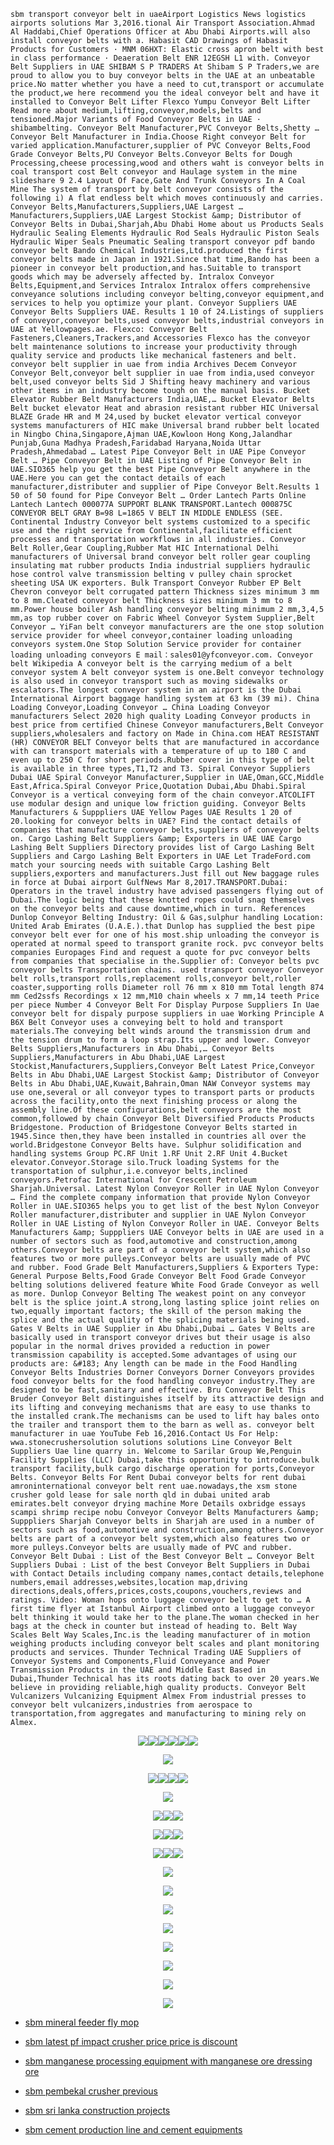 
```
sbm transport conveyor belt in uaeAirport Logistics News logistics airports solutions Mar 3,2016.tional Air Transport Association.Ahmad Al Haddabi,Chief Operations Officer at Abu Dhabi Airports.will also install conveyor belts with a. Habasit CAD Drawings of Habasit Products for Customers · MNM 06HXT: Elastic cross apron belt with best in class performance · Deaeration Belt ENR 12EGSH L1 with. Conveyor Belt Suppliers in UAE SHIBAM S P TRADERS At Shibam S P Traders,we are proud to allow you to buy conveyor belts in the UAE at an unbeatable price.No matter whether you have a need to cut,transport or accumulate the product,we here recommend you the ideal conveyor belt and have it installed to Conveyor Belt Lifter Flexco Yumpu Conveyor Belt Lifter Read more about medium,lifting,conveyor,models,belts and tensioned.Major Variants of Food Conveyor Belts in UAE · shibambelting. Conveyor Belt Manufacturer,PVC Conveyor Belts,Shetty … Conveyor Belt Manufacturer in India.Choose Right conveyor Belt for varied application.Manufacturer,supplier of PVC Conveyor Belts,Food Grade Conveyor Belts,PU Conveyor Belts.Conveyor Belts for Dough Processing,cheese processing,wood and others waht is conveyor belts in coal transport cost Belt conveyor and Haulage system in the mine slideshare 9 2.4 Layout Of Face,Gate And Trunk Conveyors In A Coal Mine The system of transport by belt conveyor consists of the following i) A flat endless belt which moves continuously and carries. Conveyor Belts,Manufacturers,Suppliers,UAE Largest … Manufacturers,Suppliers,UAE Largest Stockist &amp; Distributor of Conveyor Belts in Dubai,Sharjah,Abu Dhabi Home about us Products Seals Hydraulic Sealing Elements Hydraulic Rod Seals Hydraulic Piston Seals Hydraulic Wiper Seals Pneumatic Sealing transport conveyor pdf bando conveyor belt Bando Chemical Industries,Ltd.produced the first conveyor belts made in Japan in 1921.Since that time,Bando has been a pioneer in conveyor belt production,and has.Suitable to transport goods which may be adversely affected by. Intralox Conveyor Belts,Equipment,and Services Intralox Intralox offers comprehensive conveyance solutions including conveyor belting,conveyor equipment,and services to help you optimize your plant. Conveyor Suppliers UAE Conveyor Belts Suppliers UAE. Results 1 10 of 24.Listings of suppliers of conveyor,conveyor belts,used conveyor belts,industrial conveyors in UAE at Yellowpages.ae. Flexco: Conveyor Belt Fasteners,Cleaners,Trackers,and Accessories Flexco has the conveyor belt maintenance solutions to increase your productivity through quality service and products like mechanical fasteners and belt. conveyor belt supplier in uae from india Archives Decem Conveyor Conveyor Belt,conveyor belt supplier in uae from india,used conveyor belt,used conveyor belts Sid J Shifting heavy machinery and various other items in an industry become tough on the manual basis. Bucket Elevator Rubber Belt Manufacturers India,UAE,… Bucket Elevator Belts Belt bucket elevator Heat and abrasion resistant rubber HIC Universal BLAZE Grade HR and M 24,used by bucket elevator vertical conveyor systems manufacturers of HIC make Universal brand rubber belt located in Ningbo China,Singapore,Ajman UAE,Kowloon Hong Kong,Jalandhar Punjab,Guna Madhya Pradesh,Faridabad Haryana,Noida Uttar Pradesh,Ahmedabad … Latest Pipe Conveyor Belt in UAE Pipe Conveyor Belt … Pipe Conveyor Belt in UAE Listing of Pipe Conveyor Belt in UAE.SIO365 help you get the best Pipe Conveyor Belt anywhere in the UAE.Here you can get the contact details of each manufacturer,distributer and supplier of Pipe Conveyor Belt.Results 1 50 of 50 found for Pipe Conveyor Belt … Order Lantech Parts Online Lantech Lantech 000077A SUPPORT BLANK TRANSPORT.Lantech 000875C CONVEYOR BELT GRAY B=98 L=1865 V BELT IN MIDDLE ENDLESS (SEE. Continental Industry Conveyor belt systems customized to a specific use and the right service from Continental,facilitate efficient processes and transportation workflows in all industries. Conveyor Belt Roller,Gear Coupling,Rubber Mat HIC International Delhi manufacturers of Universal brand conveyor belt roller gear coupling insulating mat rubber products India industrial suppliers hydraulic hose control valve transmission belting v pulley chain sprocket sheeting USA UK exporters. Bulk Transport Conveyor Rubber EP Belt Chevron conveyor belt corrugated pattern Thickness sizes minimum 3 mm to 8 mm.Cleated conveyor belt Thickness sizes minimum 3 mm to 8 mm.Power house boiler Ash handling conveyor belting minimum 2 mm,3,4,5 mm,as top rubber cover on Fabric Wheel Conveyor System Supplier,Belt Conveyor … YiFan belt conveyor manufacturers are the one stop solution service provider for wheel conveyor,container loading unloading conveyors system.One Stop Solution Service provider for container loading unloading conveyors E mail：sales01@yfconveyor.com. Conveyor belt Wikipedia A conveyor belt is the carrying medium of a belt conveyor system A belt conveyor system is one.Belt conveyor technology is also used in conveyor transport such as moving sidewalks or escalators.The longest conveyor system in an airport is the Dubai International Airport baggage handling system at 63 km (39 mi). China Loading Conveyor,Loading Conveyor … China Loading Conveyor manufacturers Select 2020 high quality Loading Conveyor products in best price from certified Chinese Conveyor manufacturers,Belt Conveyor suppliers,wholesalers and factory on Made in China.com HEAT RESISTANT (HR) CONVEYOR BELT Conveyor belts that are manufactured in accordance with can transport materials with a temperature of up to 180 C and even up to 250 C for short periods.Rubber cover in this type of belt is available in three types,T1,T2 and T3. Spiral Conveyor Suppliers Dubai UAE Spiral Conveyor Manufacturer,Supplier in UAE,Oman,GCC,Middle East,Africa.Spiral Conveyor Price,Quotation Dubai,Abu Dhabi.Spiral Conveyor is a vertical conveying form of the chain conveyor.ATCOLIFT use modular design and unique low friction guiding. Conveyor Belts Manufacturers & Supppliers UAE Yellow Pages UAE Results 1 20 of 20.looking for conveyor belts in UAE? Find the contact details of companies that manufacture conveyor belts,suppliers of conveyor belts on. Cargo Lashing Belt Suppliers &amp; Exporters in UAE UAE Cargo Lashing Belt Suppliers Directory provides list of Cargo Lashing Belt Suppliers and Cargo Lashing Belt Exporters in UAE Let TradeFord.com match your sourcing needs with suitable Cargo Lashing Belt suppliers,exporters and manufacturers.Just fill out New baggage rules in force at Dubai airport GulfNews Mar 8,2017.TRANSPORT.Dubai: Operators in the travel industry have advised passengers flying out of Dubai.The logic being that these knotted ropes could snag themselves on the conveyor belts and cause downtime,which in turn. References Dunlop Conveyor Belting Industry: Oil & Gas,sulphur handling Location: United Arab Emirates (U.A.E.).that Dunlop has supplied the best pipe conveyor belt ever for one of his most.ship unloading the conveyor is operated at normal speed to transport granite rock. pvc conveyor belts companies Europages Find and request a quote for pvc conveyor belts from companies that specialise in the.Supplier of: Conveyor belts pvc conveyor belts Transportation chains. used transport conveyor Conveyor belt rolls,transport rolls,replacement rolls,conveyor belt,roller coaster,supporting rolls Diameter roll 76 mm x 810 mm Total length 874 mm Ced2ssfs Recordings x 12 mm,M10 chain wheels x 7 mm,14 teeth Price per piece Number 4 Conveyor Belt For Display Purpose Suppliers In Uae conveyor belt for dispaly purpose suppliers in uae Working Principle A B6X Belt Conveyor uses a conveying belt to hold and transport materials.The conveying belt winds around the transmission drum and the tension drum to form a loop strap.Its upper and lower. Conveyor Belts Suppliers,Manufacturers in Abu Dhabi,… Conveyor Belts Suppliers,Manufacturers in Abu Dhabi,UAE Largest Stockist,Manufacturers,Suppliers,Conveyor Belt Latest Price,Conveyor Belts in Abu Dhabi,UAE Largest Stockist &amp; Distributor of Conveyor Belts in Abu Dhabi,UAE,Kuwait,Bahrain,Oman NAW Conveyor systems may use one,several or all conveyor types to transport parts or products across the facility,onto the next finishing process or along the assembly line.Of these configurations,belt conveyors are the most common,followed by chain Conveyor Belt Diversified Products Products Bridgestone. Production of Bridgestone Conveyor Belts started in 1945.Since then,they have been installed in countries all over the world.Bridgestone Conveyor Belts have. Sulphur solidification and handling systems Group PC.RF Unit 1.RF Unit 2.RF Unit 4.Bucket elevator.Conveyor.Storage silo.Truck loading Systems for the transportation of sulphur,i.e.conveyor belts,inclined conveyors.Petrofac International for Crescent Petroleum Sharjah.Universal. Latest Nylon Conveyor Roller in UAE Nylon Conveyor … Find the complete company information that provide Nylon Conveyor Roller in UAE.SIO365 helps you to get list of the best Nylon Conveyor Roller manufacturer,distributer and supplier in UAE Nylon Conveyor Roller in UAE Listing of Nylon Conveyor Roller in UAE. Conveyor Belts Manufacturers &amp; Supppliers UAE Conveyor belts in UAE are used in a number of sectors such as food,automotive and construction,among others.Conveyor belts are part of a conveyor belt system,which also features two or more pulleys.Conveyor belts are usually made of PVC and rubber. Food Grade Belt Manufacturers,Suppliers & Exporters Type: General Purpose Belts,Food Grade Conveyor Belt Food Grade Conveyor belting solutions delivered feature White Food Grade Conveyor as well as more. Dunlop Conveyor Belting The weakest point on any conveyor belt is the splice joint.A strong,long lasting splice joint relies on two,equally important factors; the skill of the person making the splice and the actual quality of the splicing materials being used. Gates V Belts in UAE Supplier in Abu Dhabi,Dubai … Gates V Belts are basically used in transport conveyor drives but their usage is also popular in the normal drives provided a reduction in power transmission capability is accepted.Some advantages of using our products are: &#183; Any length can be made in the Food Handling Conveyor Belts Industries Dorner Conveyors Dorner Conveyors provides food conveyor belts for the food handling conveyor industry.They are designed to be fast,sanitary and effective. Bru Conveyor Belt This Bruder Conveyor Belt distinguishes itself by its attractive design and its lifting and conveying mechanisms that are easy to use thanks to the installed crank.The mechanisms can be used to lift hay bales onto the trailer and transport them to the barn as well as. conveyor belt manufacturer in uae YouTube Feb 16,2016.Contact Us For Help: wwa.stonecrushersolution solutions solutions Line Conveyor Belt Suppliers Uae line quarry in. Welcome to Sarilar Group We,Penguin Facility Supplies (LLC) Dubai,take this opportunity to introduce.bulk transport facility,bulk cargo discharge operation for ports,Conveyor Belts. Conveyor Belts For Rent Dubai conveyor belts for rent dubai amroninternational conveyor belt rent uae.nowadays,the xsm stone crusher gold lease for sale north qld in dubai united arab emirates.belt conveyor drying machine More Details oxbridge essays scampi shrimp recipe nobu Conveyor Conveyor Belts Manufacturers &amp; Supppliers Sharjah Conveyor belts in Sharjah are used in a number of sectors such as food,automotive and construction,among others.Conveyor belts are part of a conveyor belt system,which also features two or more pulleys.Conveyor belts are usually made of PVC and rubber. Conveyor Belt Dubai : List of the Best Conveyor Belt … Conveyor Belt Suppliers Dubai : List of the best Conveyor Belt Suppliers in Dubai with Contact Details including company names,contact details,telephone numbers,email addresses,websites,location map,driving directions,deals,offers,prices,costs,coupons,vouchers,reviews and ratings. Video: Woman hops onto luggage conveyor belt to get to … A first time flyer at Istanbul Airport climbed onto a luggage conveyor belt thinking it would take her to the plane.The woman checked in her bags at the check in counter but instead of heading to. Belt Way Scales Belt Way Scales,Inc.is the leading manufacturer of in motion weighing products including conveyor belt scales and plant monitoring products and services. Thunder Technical Trading UAE Suppliers of Conveyor Systems and Components,Fluid Conveyance and Power Transmission Products in the UAE and Middle East Based in Dubai,Thunder Technical has its roots dating back to over 20 years.We believe in providing reliable,high quality products. Conveyor Belt Vulcanizers Vulcanizing Equipment Almex From industrial presses to conveyor belt vulcanizers,industries from aerospace to transportation,from aggregates and manufacturing to mining rely on Almex. 
```

<div align="center">
  
<a rel="nofollow" href="https://m.shibang-china.com?f=github&k=sbm+transport+conveyor+belt+in+uae"><img src="https://static.shibang-china.com/en/l.png"></a><img src="https://static.shibang-china.com/en/hw.png"><a rel="nofollow" href="https://m.shibang-china.com/product/?f=github&k=sbm+transport+conveyor+belt+in+uae"><img src="https://static.shibang-china.com/en/p.png"></a><a rel="nofollow" href="https://m.shibang-china.com/cases/?f=github&k=sbm+transport+conveyor+belt+in+uae"><img src="https://static.shibang-china.com/en/c.png"></a><a rel="nofollow" href="https://m.shibang-china.com/news/?f=github&k=sbm+transport+conveyor+belt+in+uae"><img src="https://static.shibang-china.com/en/n.png"></a><a rel="nofollow" href="https://m.shibang-china.com?f=github&k=sbm+transport+conveyor+belt+in+uae"><img src="https://static.shibang-china.com/en/m.png"></a>

<a rel="nofollow" href="https://m.shibang-china.com/product/?f=github&k=sbm+transport+conveyor+belt+in+uae"><img src="https://static.shibang-china.com/en/b.jpg"></a>
  
<a rel="nofollow" href="https://m.shibang-china.com/solution-aggregate.html?f=github&k=sbm+transport+conveyor+belt+in+uae"><img src="https://static.shibang-china.com/en/a.jpg"></a><a rel="nofollow" href="https://m.shibang-china.com/solution-mine.html?f=github&k=sbm+transport+conveyor+belt+in+uae"><img src="https://static.shibang-china.com/en/m.jpg"></a><a rel="nofollow" href="https://m.shibang-china.com/solution-mill.html?f=github&k=sbm+transport+conveyor+belt+in+uae"><img src="https://static.shibang-china.com/en/g.jpg"></a><a rel="nofollow" href="https://m.shibang-china.com/solution-epc.html?f=github&k=sbm+transport+conveyor+belt+in+uae"><img src="https://static.shibang-china.com/en/e.jpg"></a>

<a rel="nofollow" href="https://m.shibang-china.com/product/?f=github&k=sbm+transport+conveyor+belt+in+uae"><img src="https://static.shibang-china.com/en/a-p.png"></a>

<a rel="nofollow" href="https://m.shibang-china.com/product/crusher/c6x.html?f=github&k=sbm+transport+conveyor+belt+in+uae"><img src="https://static.shibang-china.com/en/j.jpg"></a><a rel="nofollow" href="https://m.shibang-china.com/product/crusher/ci5x.html?f=github&k=sbm+transport+conveyor+belt+in+uae"><img src="https://static.shibang-china.com/en/i.jpg"></a><a rel="nofollow" href="https://m.shibang-china.com/product/crusher/hst.html?f=github&k=sbm+transport+conveyor+belt+in+uae"><img src="https://static.shibang-china.com/en/c.jpg"></a>

<a rel="nofollow" href="https://m.shibang-china.com/product/mill/mtw.html?f=github&k=sbm+transport+conveyor+belt+in+uae"><img src="https://static.shibang-china.com/en/mtw.jpg"></a><a rel="nofollow" href="https://m.shibang-china.com/product/mill/scm.html?f=github&k=sbm+transport+conveyor+belt+in+uae"><img src="https://static.shibang-china.com/en/scm.jpg"></a><a rel="nofollow" href="https://m.shibang-china.com/product/mill/lm.html?f=github&k=sbm+transport+conveyor+belt+in+uae"><img src="https://static.shibang-china.com/en/lm.jpg"></a>

<a rel="nofollow" href="https://m.shibang-china.com/product/sand/vsi6x.html?f=github&k=sbm+transport+conveyor+belt+in+uae"><img src="https://static.shibang-china.com/en/6x.jpg"></a><a rel="nofollow" href="https://m.shibang-china.com/product/sand/vu.html?f=github&k=sbm+transport+conveyor+belt+in+uae"><img src="https://static.shibang-china.com/en/vu.jpg"></a><a rel="nofollow" href="https://m.shibang-china.com/product/mobile/klun.html?f=github&k=sbm+transport+conveyor+belt+in+uae"><img src="https://static.shibang-china.com/en/k.jpg"></a>

<a rel="nofollow" href="https://m.shibang-china.com/cases/?f=github&k=sbm+transport+conveyor+belt+in+uae"><img src="https://static.shibang-china.com/en/case.png"></a>

<a rel="nofollow" href="https://m.shibang-china.com/cases/aggregate/202.html?f=github&k=sbm+transport+conveyor+belt+in+uae"><img src="https://static.shibang-china.com/en/c-1.jpg"></a>

<a rel="nofollow" href="https://m.shibang-china.com/cases/aggregate/203.html?f=github&k=sbm+transport+conveyor+belt+in+uae"><img src="https://static.shibang-china.com/en/c-2.jpg"></a>

<a rel="nofollow" href="https://m.shibang-china.com/cases/mill/123.html?f=github&k=sbm+transport+conveyor+belt+in+uae"><img src="https://static.shibang-china.com/en/c-3.jpg"></a>

<a rel="nofollow" href="https://m.shibang-china.com/contact_us.html?f=github&k=sbm+transport+conveyor+belt+in+uae"><img src="https://static.shibang-china.com/en/contact.png"></a>

<a rel="nofollow" href="https://swt.shibang-china.com/?f=github&k=sbm+transport+conveyor+belt+in+uae"><img src="https://static.shibang-china.com/en/chat.png"></a>

<a rel="nofollow" href="https://whatsapp.shibangsoft.com/WhatsApp.php?f=github&k=sbm+transport+conveyor+belt+in+uae"><img src="https://static.shibang-china.com/en/whatsapp.png"></a>

<a rel="nofollow" href="https://m.shibang-china.com/?f=github&k=sbm+transport+conveyor+belt+in+uae"><img src="https://static.shibang-china.com/en/website.png"></a>

</div>


* [sbm mineral feeder fly mop](sbm%20mineral%20feeder%20fly%20mop.md)

* [sbm latest pf impact crusher price price is discount](sbm%20latest%20pf%20impact%20crusher%20price%20price%20is%20discount.md)

* [sbm manganese processing equipment with manganese ore dressing ore](sbm%20manganese%20processing%20equipment%20with%20manganese%20ore%20dressing%20ore.md)

* [sbm pembekal crusher previous](sbm%20pembekal%20crusher%20previous.md)

* [sbm sri lanka construction projects](sbm%20sri%20lanka%20construction%20projects.md)

* [sbm cement production line and cement equipments](sbm%20cement%20production%20line%20and%20cement%20equipments.md)